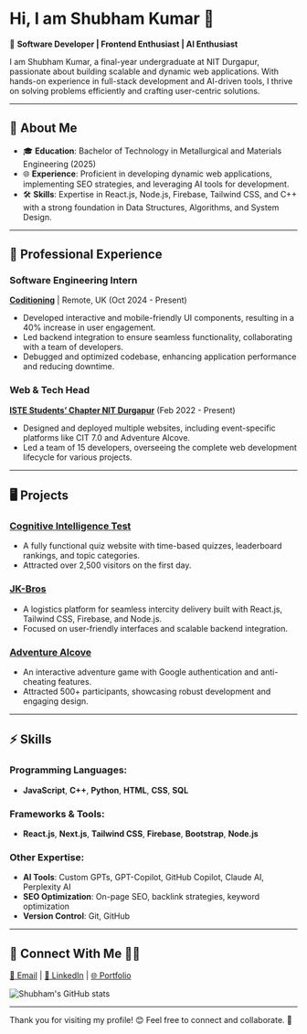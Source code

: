 # Hi, I am Shubham Kumar 👋

🌟 **Software Developer | Frontend Enthusiast | AI Enthusiast**

I am Shubham Kumar, a final-year undergraduate at NIT Durgapur, passionate about building scalable and dynamic web applications. With hands-on experience in full-stack development and AI-driven tools, I thrive on solving problems efficiently and crafting user-centric solutions. 

---

## 📖 About Me
- 🎓 **Education**: Bachelor of Technology in Metallurgical and Materials Engineering (2025)  
- 🌐 **Experience**: Proficient in developing dynamic web applications, implementing SEO strategies, and leveraging AI tools for development.  
- 🛠️ **Skills**: Expertise in React.js, Node.js, Firebase, Tailwind CSS, and C++ with a strong foundation in Data Structures, Algorithms, and System Design.  

---

## 💼 Professional Experience

### **Software Engineering Intern**  
**[Coditioning](https://www.coditioning.com/)** | Remote, UK (Oct 2024 - Present)    
- Developed interactive and mobile-friendly UI components, resulting in a 40% increase in user engagement.  
- Led backend integration to ensure seamless functionality, collaborating with a team of developers.  
- Debugged and optimized codebase, enhancing application performance and reducing downtime.  

### **Web & Tech Head**  
**[ISTE Students’ Chapter NIT Durgapur](https://www.istenitdgp.com/)** (Feb 2022 - Present)  
- Designed and deployed multiple websites, including event-specific platforms like CIT 7.0 and Adventure Alcove.  
- Led a team of 15 developers, overseeing the complete web development lifecycle for various projects.

---

## 🖥️ Projects

### **[Cognitive Intelligence Test](https://cit.istenitdgp.com/)**  
- A fully functional quiz website with time-based quizzes, leaderboard rankings, and topic categories.  
- Attracted over 2,500 visitors on the first day.  

### **[JK-Bros](https://jk-bros-netlify.netlify.app/)**  
- A logistics platform for seamless intercity delivery built with React.js, Tailwind CSS, Firebase, and Node.js.  
- Focused on user-friendly interfaces and scalable backend integration.  

### **[Adventure Alcove](https://adventure-alcove.vercel.app/)**  
- An interactive adventure game with Google authentication and anti-cheating features.  
- Attracted 500+ participants, showcasing robust development and engaging design.

---

## ⚡ Skills

### Programming Languages:
- **JavaScript**, **C++**, **Python**, **HTML**, **CSS**, **SQL**

### Frameworks & Tools:
- **React.js**, **Next.js**, **Tailwind CSS**, **Firebase**, **Bootstrap**, **Node.js**

### Other Expertise:
- **AI Tools**: Custom GPTs, GPT-Copilot, GitHub Copilot, Claude AI, Perplexity AI  
- **SEO Optimization**: On-page SEO, backlink strategies, keyword optimization  
- **Version Control**: Git, GitHub

---

## 🔗 Connect With Me 👨‍🚀
[📧 Email](mailto:shubhamsingaal@gmail.com) | [💼 LinkedIn](https://www.linkedin.com/in/shubhamsingaal/) | [🌐 Portfolio](https://shubhamsingaal.vercel.app/)  

![Shubham's GitHub stats](https://github-readme-stats.vercel.app/api?username=shubhamsingaal&show_icons=true&theme=radical)  

---

Thank you for visiting my profile! 😊 Feel free to connect and collaborate. 🚀
